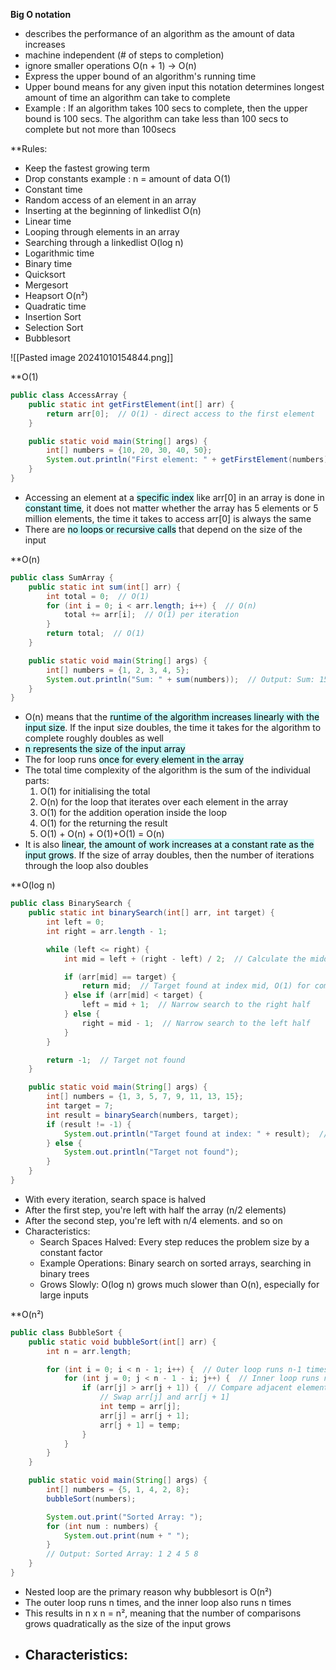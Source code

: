 **Big O notation**
- describes the performance of an algorithm as the amount of data increases
- machine independent (# of steps to completion)
- ignore smaller operations O(n + 1) -> O(n)
- Express the upper bound of an algorithm's running time
- Upper bound means for any given input this notation determines longest amount of time an algorithm can take to complete
- Example : If an algorithm takes 100 secs to complete, then the upper bound is 100 secs. The algorithm can take less than 100 secs to complete but not more than 100secs

 **Rules:
- Keep the fastest growing term
- Drop constants
example :  n = amount of data
O(1)
- Constant time
- Random access of an element in an array
- Inserting at the beginning of linkedlist
O(n)
- Linear time
- Looping through elements in an array
- Searching through a linkedlist
O(log n) 
- Logarithmic time
- Binary time
- Quicksort
- Mergesort
- Heapsort
O(n²)
- Quadratic time
- Insertion Sort
- Selection Sort
- Bubblesort

![[Pasted image 20241010154844.png]]


**O(1)
```Java
public class AccessArray {
    public static int getFirstElement(int[] arr) {
        return arr[0];  // O(1) - direct access to the first element
    }

    public static void main(String[] args) {
        int[] numbers = {10, 20, 30, 40, 50};
        System.out.println("First element: " + getFirstElement(numbers));  // Output: 10
    }
}

```
- Accessing an element at a <mark style="background: #ABF7F7A6;">specific index</mark> like arr[0] in an array is done in <mark style="background: #ABF7F7A6;">constant time</mark>, it does not matter whether the array has 5 elements or 5 million elements, the time it takes to access arr[0] is always the same
- There are <mark style="background: #ABF7F7A6;">no loops or recursive calls</mark> that depend on the size of the input

**O(n)
```Java
public class SumArray {
    public static int sum(int[] arr) {
        int total = 0;  // O(1)
        for (int i = 0; i < arr.length; i++) {  // O(n)
            total += arr[i];  // O(1) per iteration
        }
        return total;  // O(1)
    }

    public static void main(String[] args) {
        int[] numbers = {1, 2, 3, 4, 5};
        System.out.println("Sum: " + sum(numbers));  // Output: Sum: 15
    }
}
```
 - O(n) means that the <mark style="background: #ABF7F7A6;">runtime of the algorithm increases linearly with the input size</mark>. If the input size doubles, the time it takes for the algorithm to complete roughly doubles as well
 - <mark style="background: #ABF7F7A6;">n represents the size of the input array</mark>
 - The for loop runs <mark style="background: #ABF7F7A6;">once for every element in the array</mark>
 - The total time complexity of the algorithm is the sum of the individual parts:
	 1. O(1) for initialising the total
	 2. O(n) for the loop that iterates over each element in the array
	 3. O(1) for the addition operation inside the loop
	 4. O(1) for the returning the result
	 5. O(1) + O(n) + O(1)+O(1) = O(n)
- It is also <mark style="background: #ABF7F7A6;">linear</mark>, <mark style="background: #ABF7F7A6;">the amount of work increases at a constant rate as the input grows</mark>. If the size of array doubles, then the number of iterations through the loop also doubles

**O(log n)
```Java
public class BinarySearch {
    public static int binarySearch(int[] arr, int target) {
        int left = 0;
        int right = arr.length - 1;

        while (left <= right) {
            int mid = left + (right - left) / 2;  // Calculate the middle index

            if (arr[mid] == target) {
                return mid;  // Target found at index mid, O(1) for comparison
            } else if (arr[mid] < target) {
                left = mid + 1;  // Narrow search to the right half
            } else {
                right = mid - 1;  // Narrow search to the left half
            }
        }

        return -1;  // Target not found
    }

    public static void main(String[] args) {
        int[] numbers = {1, 3, 5, 7, 9, 11, 13, 15};
        int target = 7;
        int result = binarySearch(numbers, target);
        if (result != -1) {
            System.out.println("Target found at index: " + result);  // Output: 3
        } else {
            System.out.println("Target not found");
        }
    }
}

```
- With every iteration, search space is halved
- After the first step, you're left with half the array (n/2 elements)
- After the second step, you're left with n/4 elements. and so on
- Characteristics:
	- Search Spaces Halved: Every step reduces the problem size by a constant factor
	- Example Operations: Binary search on sorted arrays, searching in binary trees
	- Grows Slowly: O(log n) grows much slower than O(n), especially for large inputs

**O(n²)
```Java
public class BubbleSort {
    public static void bubbleSort(int[] arr) {
        int n = arr.length;

        for (int i = 0; i < n - 1; i++) {  // Outer loop runs n-1 times, O(n)
            for (int j = 0; j < n - 1 - i; j++) {  // Inner loop runs n-1, n-2, ..., 1 times, O(n)
                if (arr[j] > arr[j + 1]) {  // Compare adjacent elements, O(1)
                    // Swap arr[j] and arr[j + 1]
                    int temp = arr[j];
                    arr[j] = arr[j + 1];
                    arr[j + 1] = temp;
                }
            }
        }
    }

    public static void main(String[] args) {
        int[] numbers = {5, 1, 4, 2, 8};
        bubbleSort(numbers);

        System.out.print("Sorted Array: ");
        for (int num : numbers) {
            System.out.print(num + " ");
        }
        // Output: Sorted Array: 1 2 4 5 8
    }
}

```
- Nested loop are the primary reason why bubblesort is O(n²)
- The outer loop runs n times, and the inner loop also runs n times
- This results in n x n = n², meaning that the number of comparisons grows quadratically as the size of the input grows
- Characteristics:
	-
